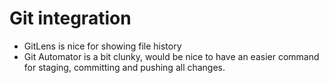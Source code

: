 # Git integration

- GitLens is nice for showing file history
- Git Automator is a bit clunky, would be nice to have an easier command for staging, committing and pushing all changes.
